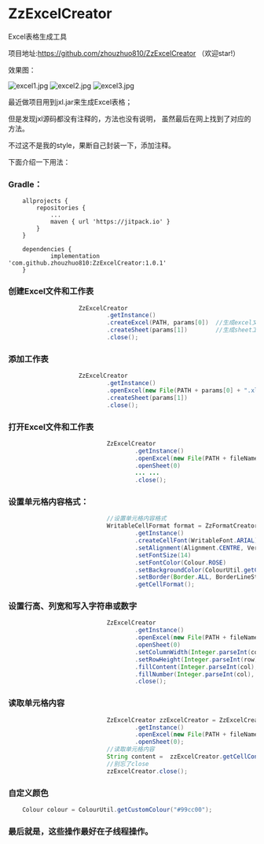# ZzExcelCreator
Excel表格生成工具

项目地址:https://github.com/zhouzhuo810/ZzExcelCreator
（欢迎star!）

效果图：

![excel1.jpg](http://upload-images.jianshu.io/upload_images/2788864-5c0055e4dcc74d5a.jpg?imageMogr2/auto-orient/strip%7CimageView2/2/w/1240)
![excel2.jpg](http://upload-images.jianshu.io/upload_images/2788864-edff815539021b6a.jpg?imageMogr2/auto-orient/strip%7CimageView2/2/w/1240)
![excel3.jpg](http://upload-images.jianshu.io/upload_images/2788864-3da6e6ab4db88b22.jpg?imageMogr2/auto-orient/strip%7CimageView2/2/w/1240)

最近做项目用到jxl.jar来生成Excel表格；

但是发现jxl源码都没有注释的，方法也没有说明，
虽然最后在网上找到了对应的方法。

不过这不是我的style，果断自己封装一下，添加注释。


下面介绍一下用法：

### Gradle：

```
	allprojects {
		repositories {
			...
			maven { url 'https://jitpack.io' }
		}
	}
```

```
	dependencies {
	        implementation 'com.github.zhouzhuo810:ZzExcelCreator:1.0.1'
	}
```



### 创建Excel文件和工作表

```java
                    ZzExcelCreator
                            .getInstance()
                            .createExcel(PATH, params[0])  //生成excel文件
                            .createSheet(params[1])        //生成sheet工作表
                            .close();
```

### 添加工作表

```java
                    ZzExcelCreator
                            .getInstance()
                            .openExcel(new File(PATH + params[0] + ".xls"))  //如果不想覆盖文件，注意是openExcel
                            .createSheet(params[1])
                            .close();
```

### 打开Excel文件和工作表
```java
                            ZzExcelCreator
                                    .getInstance()
                                    .openExcel(new File(PATH + fileName + ".xls"))  //打开Excel文件
                                    .openSheet(0)                                   //打开Sheet工作表
                                    ... ...
                                    .close();
```

### 设置单元格内容格式：

```java
                            //设置单元格内容格式
                            WritableCellFormat format = ZzFormatCreator
                                    .getInstance()
                                    .createCellFont(WritableFont.ARIAL)  //设置字体
                                    .setAlignment(Alignment.CENTRE, VerticalAlignment.CENTRE)  //设置对齐方式(水平和垂直)
                                    .setFontSize(14)                    //设置字体大小
                                    .setFontColor(Colour.ROSE)          //设置字体颜色
                                    .setBackgroundColor(ColourUtil.getCustomColour("#99cc00"))  //设置格子背景颜色，如果不设置边框，边框色会和背景色一致。
                                    .setBorder(Border.ALL, BorderLineStyle.THIN, ColourUtil.getCustomColour("#dddddd"))  //设置边框样式
                                    .getCellFormat();
```

### 设置行高、列宽和写入字符串或数字

```java
                            ZzExcelCreator
                                    .getInstance()
                                    .openExcel(new File(PATH + fileName + ".xls"))  
                                    .openSheet(0)
                                    .setColumnWidth(Integer.parseInt(col), 25)   //设置列宽
                                    .setRowHeight(Integer.parseInt(row), 400)    //设置行高
                                    .fillContent(Integer.parseInt(col), Integer.parseInt(row), str, format)  //填入字符串
                                    .fillNumber(Integer.parseInt(col), Integer.parseInt(row), Double.parseDouble(str), format)  //填入数字
                                    .close();
```

### 读取单元格内容

```java
                            ZzExcelCreator zzExcelCreator = ZzExcelCreator
                                    .getInstance()
                                    .openExcel(new File(PATH + fileName + ".xls"))
                                    .openSheet(0);
                            //读取单元格内容
                            String content =  zzExcelCreator.getCellContent(Integer.parseInt(col), Integer.parseInt(row));
                            //别忘了close
                            zzExcelCreator.close();
```

### 自定义颜色

```java
    Colour colour = ColourUtil.getCustomColour("#99cc00");
```

### 最后就是，这些操作最好在子线程操作。


